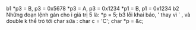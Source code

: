 b1
*p3 = B, p3 = 0x5678
*p3 = A, p3 = 0x1234
*p1 = B, p1 = 0x1234
b2
Những đoạn lệnh gán cho i giá trị 5 là: *p = 5;
b3
lỗi khai báo, ' thay vì ` , và double k thể trỏ tới char
sửa : char c = 'C';
      char *p = &c;
  

